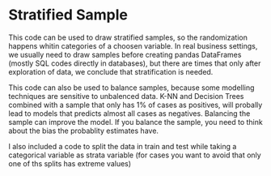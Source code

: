 # Stratified Sample

This code can be used to draw stratified samples, so the randomization happens whitin categories of a choosen variable. In real business settings, we usually need to draw samples before creating pandas DataFrames (mostly SQL codes directly in databases), but there are times that only after exploration of data, we conclude that stratification is needed.

This code can also be used to balance samples, because some modelling techniques are sensitive to unbalenced data. K-NN and Decision Trees combined with a sample that only has 1% of cases as positives, will probally lead to models that predicts almost all cases as negatives. Balancing the sample can improve the model. If you balance the sample, you need to think about the bias the probablity estimates have.

I also included a code to split the data in train and test while taking a categorical variable as strata variable (for cases you want to avoid that only one of ths splits has extreme values)



